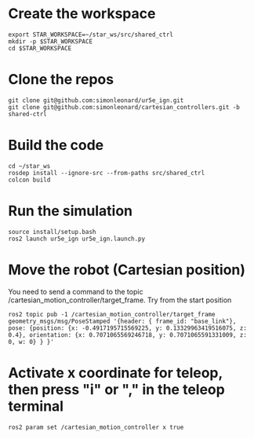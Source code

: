 # Create the workspace
```
export STAR_WORKSPACE=~/star_ws/src/shared_ctrl
mkdir -p $STAR_WORKSPACE
cd $STAR_WORKSPACE
```

# Clone the repos
```
git clone git@github.com:simonleonard/ur5e_ign.git
git clone git@github.com:simonleonard/cartesian_controllers.git -b shared-ctrl
```

# Build the code
```
cd ~/star_ws
rosdep install --ignore-src --from-paths src/shared_ctrl
colcon build
```

# Run the simulation
```
source install/setup.bash
ros2 launch ur5e_ign ur5e_ign.launch.py
```

# Move the robot (Cartesian position)
You need to send a command to the topic /cartesian_motion_controller/target_frame. Try from the start position
```
ros2 topic pub -1 /cartesian_motion_controller/target_frame geometry_msgs/msg/PoseStamped '{header: { frame_id: "base_link"}, pose: {position: {x: -0.4917195715569225, y: 0.13329963419516075, z: 0.4}, orientation: {x: 0.7071065569246718, y: 0.7071065591331009, z: 0, w: 0} } }'
```

# Activate x coordinate for teleop, then press "i" or "," in the teleop terminal
```
ros2 param set /cartesian_motion_controller x true
```
